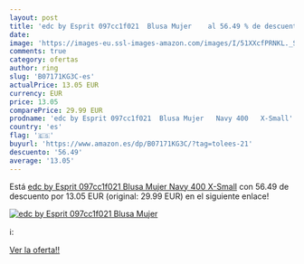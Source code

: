 ```yaml
---
layout: post
title: 'edc by Esprit 097cc1f021  Blusa Mujer    al 56.49 % de descuento'
date: 
image: 'https://images-eu.ssl-images-amazon.com/images/I/51XXcfPRNKL._SL200_.jpg'
comments: true
category: ofertas
author: ring
slug: 'B07171KG3C-es'
actualPrice: 13.05 EUR
currency: EUR
price: 13.05
comparePrice: 29.99 EUR
prodname: 'edc by Esprit 097cc1f021  Blusa Mujer   Navy 400   X-Small'
country: 'es'
flag: '🇪🇸'
buyurl: 'https://www.amazon.es/dp/B07171KG3C/?tag=tolees-21'
descuento: '56.49'
average: '13.05'
---
```


Está [edc by Esprit 097cc1f021  Blusa Mujer   Navy 400   X-Small](https://www.amazon.es/dp/B07171KG3C/?tag=tolees-21) con 56.49 de descuento por 13.05 EUR (original: 29.99 EUR) en el siguiente enlace!

[![edc by Esprit 097cc1f021  Blusa Mujer   ](https://images-eu.ssl-images-amazon.com/images/I/51XXcfPRNKL._SL200_.jpg)](https://www.amazon.es/dp/B07171KG3C/?tag=tolees-21)

ℹ️:


[Ver la oferta!!](https://www.amazon.es/dp/B07171KG3C/?tag=tolees-21)
